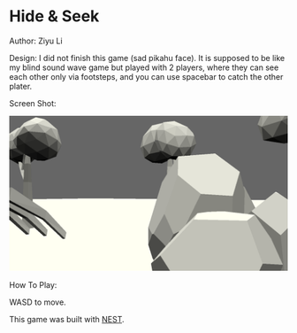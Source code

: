 # Hide & Seek

Author: Ziyu Li

Design: I did not finish this game (sad pikahu face). It is supposed to be like my blind sound wave game but played with 2 players, where they can see each other only via footsteps, and you can use spacebar to catch the other plater.

Screen Shot:

![Screen Shot](screenshot.png)

How To Play:

WASD to move.

This game was built with [NEST](NEST.md).

